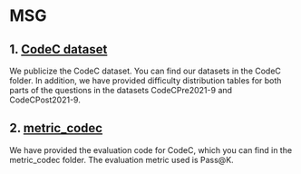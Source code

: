 # MSG
## 1. [CodeC dataset](https://github.com/hcode666/MSG/tree/main/CodeC)
We publicize the CodeC dataset. You can find our datasets in the CodeC folder. In addition, we have provided difficulty distribution tables for both parts of the questions in the datasets CodeCPre2021-9 and CodeCPost2021-9.
## 2. [metric_codec](https://github.com/hcode666/MSG/tree/main/metric_codec)
We have provided the evaluation code for CodeC, which you can find in the metric_codec folder. The evaluation metric used is Pass@K.
